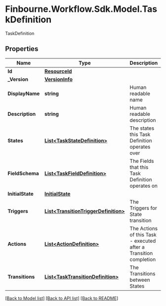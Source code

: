 # Finbourne.Workflow.Sdk.Model.TaskDefinition
TaskDefinition

## Properties

Name | Type | Description | Notes
------------ | ------------- | ------------- | -------------
**Id** | [**ResourceId**](ResourceId.md) |  | 
**_Version** | [**VersionInfo**](VersionInfo.md) |  | [optional] 
**DisplayName** | **string** | Human readable name | 
**Description** | **string** | Human readable description | [optional] 
**States** | [**List&lt;TaskStateDefinition&gt;**](TaskStateDefinition.md) | The states this Task Definition operates over | 
**FieldSchema** | [**List&lt;TaskFieldDefinition&gt;**](TaskFieldDefinition.md) | The Fields that this Task Definition operates on | [optional] 
**InitialState** | [**InitialState**](InitialState.md) |  | 
**Triggers** | [**List&lt;TransitionTriggerDefinition&gt;**](TransitionTriggerDefinition.md) | The Triggers for State transition | [optional] 
**Actions** | [**List&lt;ActionDefinition&gt;**](ActionDefinition.md) | The Actions of this Task - executed after a Transition completion | [optional] 
**Transitions** | [**List&lt;TaskTransitionDefinition&gt;**](TaskTransitionDefinition.md) | The Transitions between States | [optional] 

[[Back to Model list]](../README.md#documentation-for-models) [[Back to API list]](../README.md#documentation-for-api-endpoints) [[Back to README]](../README.md)

